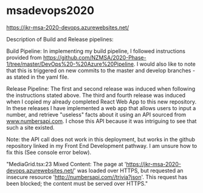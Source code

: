 # msadevops2020

https://jkr-msa-2020-devops.azurewebsites.net/


Description of Build and Release pipelines:

Build Pipeline: In implementing my build pipeline, I followed instructions provided from https://github.com/NZMSA/2020-Phase-1/tree/master/DevOps%20-%20Azure%20Pipeline. I would also like to note that this is triggered on new commits to the master and develop branches - as stated in the yaml file.

Release Pipeline: The first and second release was induced when following the instructions stated above. The third and fourth release was induced when I copied my already completed React Web App to this new repository. In these releases I have implemented a web app that allows users to input a number, and retrieve "useless" facts about it using an API sourced from www.numbersapi.com. I chose this API because it was intriguing to see that such a site existed.

Note: the API call does not work in this deployment, but works in the github repository linked in my Front End Development pathway. I am unsure how to fix this (See console error below).

"MediaGrid.tsx:23 Mixed Content: The page at 'https://jkr-msa-2020-devops.azurewebsites.net/' was loaded over HTTPS, but requested an insecure resource 'http://numbersapi.com//trivia?json'. This request has been blocked; the content must be served over HTTPS."
